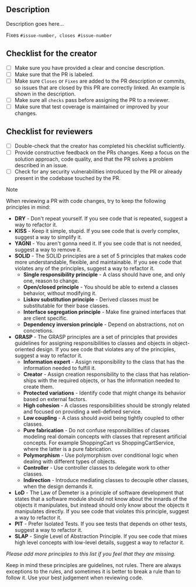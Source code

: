 ## Description

Description goes here...

Fixes `#issue-number, closes #issue-number`

## Checklist for the creator

- [ ] Make sure you have provided a clear and concise description.
- [ ] Make sure that the PR is labeled.
- [ ] Make sure `Closes` or `Fixes` are added to the PR description or commits, so issues that are closed by this PR are correctly linked. An example is shown in the description.
- [ ] Make sure all `checks` pass before assigning the PR to a reviewer.
- [ ] Make sure that test coverage is maintained or improved by your changes.

## Checklist for reviewers

- [ ] Double-check that the creator has completed his checklist sufficiently.
- [ ] Provide constructive feedback on the PRs changes. Keep a focus on the solution approach, code quality, and that the PR solves a problem described in an issue.
- [ ] Check for any security vulnerabilities introduced by the PR or already present in the codebase touched by the PR.

> [!NOTE]
> When reviewing a PR with code changes, try to keep the following principles in mind:
>
> - **DRY** - Don't repeat yourself. If you see code that is repeated, suggest a way to refactor it.
> - **KISS** - Keep it simple, stupid. If you see code that is overly complex, suggest a way to simplify it.
> - **YAGNI** - You aren't gonna need it. If you see code that is not needed, suggest a way to remove it.
> - **SOLID** - The SOLID principles are a set of 5 principles that makes code more understandable, flexible, and maintainable. If you see code that violates any of the principles, suggest a way to refactor it.
>   - **Single responsibility principle** - A class should have one, and only one, reason to change.
>   - **Open/closed principle** - You should be able to extend a classes behavior, without modifying it.
>   - **Liskov substitution principle** - Derived classes must be substitutable for their base classes.
>   - **Interface segregation principle** - Make fine grained interfaces that are client specific.
>   - **Dependency inversion principle** - Depend on abstractions, not on concretions.
> - **GRASP** - The GRASP principles are a set of principles that provides guidelines for assigning responsibilities to classes and objects in object-oriented design. If you see code that violates any of the principles, suggest a way to refactor it.
>   - **Information expert** - Assign respon­sib­ility to the class that has the inform­ation needed to fulfill it.
>   - **Creator** - Assign creation respon­sib­ility to the class that has relation­ships with the required objects, or has the inform­ation needed to create them.
>   - **Protected variations** - Identify code that might change its behavior based on external factors.
>   - **High cohesion** - A classes respon­sib­ilities should be strongly related and focused on providing a well-defined service.
>   - **Low coupling** - A class should avoid being tightly coupled to other classes.
>   - **Pure fabrication** - Do not confuse responsibilities of classes modeling real domain concepts with classes that represent artificial concepts. For example ShoppingCart vs ShoppingCartService, where the latter is a pure fabrication.
>   - **Polymorphism** - Use polymorphism over conditional logic when dealing with different types of objects.
>   - **Controller** - Use controller classes to delegate work to other classes.
>   - **Indirection** - Introduce mediating classes to decouple other classes, when the design demands it.
> - **LoD** - The Law of Demeter is a principle of software development that states that a software module should not know about the innards of the objects it manipulates, but instead should only know about the objects it manipulates directly. If you see code that violates this principle, suggest a way to refactor it.
> - **PIT** - Prefer Isolated Tests. If you see tests that depends on other tests, suggest a way to refactor it.
> - **SLAP** - Single Level of Abstraction Principle. If you see code that mixes high level concepts with low-level details, suggest a way to refactor it.
>
> *Please add more principles to this list if you feel that they are missing.*
>
> Keep in mind these principles are guidelines, not rules. There are always exceptions to the rules, and sometimes it is better to break a rule than to follow it. Use your best judgement when reviewing code.
